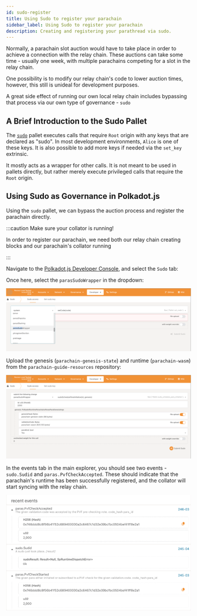 ```yaml
---
id: sudo-register
title: Using Sudo to register your parachain
sidebar_label: Using Sudo to register your parachain
description: Creating and registering your parathread via sudo.
---
```


Normally, a parachain slot auction would have to take place in order to achieve a connection with the relay chain.  These auctions can take some time - usually one week, with multiple parachains competing for a slot in the relay chain.  

One possibility is to modify our relay chain's code to lower auction times, however, this still is unideal for development purposes.

A great side effect of running our own local relay chain includes bypassing that process via our own type of governance - `sudo`

## A Brief Introduction to the Sudo Pallet

The [`sudo`](https://paritytech.github.io/substrate/master/pallet_sudo/index.html) pallet executes calls that require `Root` origin with any keys that are declared as "sudo".  In most development environments, `Alice` is one of these keys.  It is also possible to add more keys if needed via the `set_key` extrinsic.

It mostly acts as a wrapper for other calls.  It is not meant to be used in pallets directly, but rather merely execute privileged calls that require the `Root` origin.

## Using Sudo as Governance in Polkadot.js

Using the `sudo` pallet, we can bypass the auction process and register the parachain directly.  

:::caution Make sure your collator is running!

In order to register our parachain, we need both our relay chain creating blocks and our parachain's collator running

:::

Navigate to the [Polkadot.js Developer Console](https://polkadot.js.org/apps/?rpc=ws%3A%2F%2F127.0.0.1%3A9944#/explorer), and select the `Sudo` tab:


Once here, select the `parasSudoWrapper` in the dropdown:

![](../assets/paras_sudo_wrapper.png)

Upload the genesis (`parachain-genesis-state`) and runtime (`parachain-wasm`) from the `parachain-guide-resources` repository:

![](../assets/sudo_schedule_filled.png)

In the events tab in the main explorer, you should see two events - `sudo.Sudid` and `paras.PvfCheckAccepted`.  These should indicate that the parachain's runtime has been successfully registered, and the collator will start syncing with the relay chain.

![](../assets/successful_pvf.png)


